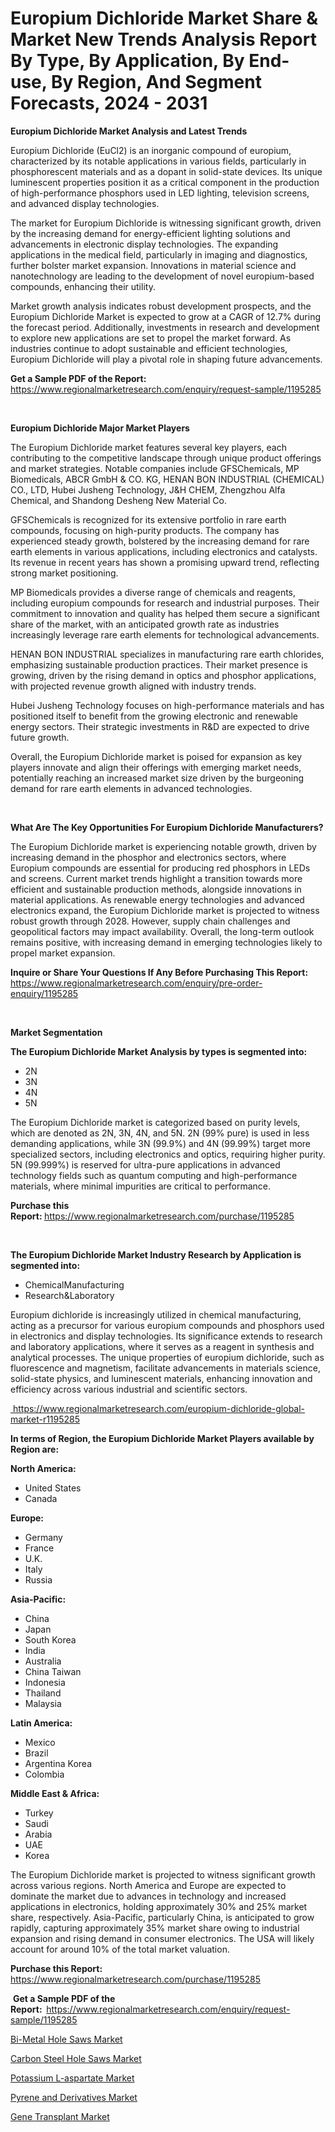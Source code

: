 <p><h1>Europium Dichloride Market Share & Market New Trends Analysis Report By Type, By Application, By End-use, By Region, And Segment Forecasts, 2024 - 2031</h1></p><p><strong>Europium Dichloride Market Analysis and Latest Trends</strong></p>
<p><p>Europium Dichloride (EuCl2) is an inorganic compound of europium, characterized by its notable applications in various fields, particularly in phosphorescent materials and as a dopant in solid-state devices. Its unique luminescent properties position it as a critical component in the production of high-performance phosphors used in LED lighting, television screens, and advanced display technologies.</p><p>The market for Europium Dichloride is witnessing significant growth, driven by the increasing demand for energy-efficient lighting solutions and advancements in electronic display technologies. The expanding applications in the medical field, particularly in imaging and diagnostics, further bolster market expansion. Innovations in material science and nanotechnology are leading to the development of novel europium-based compounds, enhancing their utility.</p><p>Market growth analysis indicates robust development prospects, and the Europium Dichloride Market is expected to grow at a CAGR of 12.7% during the forecast period. Additionally, investments in research and development to explore new applications are set to propel the market forward. As industries continue to adopt sustainable and efficient technologies, Europium Dichloride will play a pivotal role in shaping future advancements.</p></p>
<p><strong>Get a Sample PDF of the Report:&nbsp;</strong> <a href="https://www.regionalmarketresearch.com/enquiry/request-sample/1195285">https://www.regionalmarketresearch.com/enquiry/request-sample/1195285</a></p>
<p>&nbsp;</p>
<p><strong>Europium Dichloride Major Market Players</strong></p>
<p><p>The Europium Dichloride market features several key players, each contributing to the competitive landscape through unique product offerings and market strategies. Notable companies include GFSChemicals, MP Biomedicals, ABCR GmbH & CO. KG, HENAN BON INDUSTRIAL (CHEMICAL) CO., LTD, Hubei Jusheng Technology, J&H CHEM, Zhengzhou Alfa Chemical, and Shandong Desheng New Material Co.</p><p>GFSChemicals is recognized for its extensive portfolio in rare earth compounds, focusing on high-purity products. The company has experienced steady growth, bolstered by the increasing demand for rare earth elements in various applications, including electronics and catalysts. Its revenue in recent years has shown a promising upward trend, reflecting strong market positioning.</p><p>MP Biomedicals provides a diverse range of chemicals and reagents, including europium compounds for research and industrial purposes. Their commitment to innovation and quality has helped them secure a significant share of the market, with an anticipated growth rate as industries increasingly leverage rare earth elements for technological advancements.</p><p>HENAN BON INDUSTRIAL specializes in manufacturing rare earth chlorides, emphasizing sustainable production practices. Their market presence is growing, driven by the rising demand in optics and phosphor applications, with projected revenue growth aligned with industry trends.</p><p>Hubei Jusheng Technology focuses on high-performance materials and has positioned itself to benefit from the growing electronic and renewable energy sectors. Their strategic investments in R&D are expected to drive future growth.</p><p>Overall, the Europium Dichloride market is poised for expansion as key players innovate and align their offerings with emerging market needs, potentially reaching an increased market size driven by the burgeoning demand for rare earth elements in advanced technologies.</p></p>
<p>&nbsp;</p>
<p><strong>What Are The Key Opportunities For Europium Dichloride Manufacturers?</strong></p>
<p><p>The Europium Dichloride market is experiencing notable growth, driven by increasing demand in the phosphor and electronics sectors, where Europium compounds are essential for producing red phosphors in LEDs and screens. Current market trends highlight a transition towards more efficient and sustainable production methods, alongside innovations in material applications. As renewable energy technologies and advanced electronics expand, the Europium Dichloride market is projected to witness robust growth through 2028. However, supply chain challenges and geopolitical factors may impact availability. Overall, the long-term outlook remains positive, with increasing demand in emerging technologies likely to propel market expansion.</p></p>
<p><strong>Inquire or Share Your Questions If Any Before Purchasing This Report:</strong> <a href="https://www.regionalmarketresearch.com/enquiry/pre-order-enquiry/1195285">https://www.regionalmarketresearch.com/enquiry/pre-order-enquiry/1195285</a></p>
<p>&nbsp;</p>
<p><strong>Market Segmentation</strong></p>
<p><strong>The Europium Dichloride Market Analysis by types is segmented into:</strong></p>
<p><ul><li>2N</li><li>3N</li><li>4N</li><li>5N</li></ul></p>
<p><p>The Europium Dichloride market is categorized based on purity levels, which are denoted as 2N, 3N, 4N, and 5N. 2N (99% pure) is used in less demanding applications, while 3N (99.9%) and 4N (99.99%) target more specialized sectors, including electronics and optics, requiring higher purity. 5N (99.999%) is reserved for ultra-pure applications in advanced technology fields such as quantum computing and high-performance materials, where minimal impurities are critical to performance.</p></p>
<p><strong>Purchase this Report:&nbsp;</strong><a href="https://www.regionalmarketresearch.com/purchase/1195285">https://www.regionalmarketresearch.com/purchase/1195285</a></p>
<p>&nbsp;</p>
<p><strong>The Europium Dichloride Market Industry Research by Application is segmented into:</strong></p>
<p><ul><li>ChemicalManufacturing</li><li>Research&Laboratory</li></ul></p>
<p><p>Europium dichloride is increasingly utilized in chemical manufacturing, acting as a precursor for various europium compounds and phosphors used in electronics and display technologies. Its significance extends to research and laboratory applications, where it serves as a reagent in synthesis and analytical processes. The unique properties of europium dichloride, such as fluorescence and magnetism, facilitate advancements in materials science, solid-state physics, and luminescent materials, enhancing innovation and efficiency across various industrial and scientific sectors.</p></p>
<p><a href="https://www.regionalmarketresearch.com/europium-dichloride-global-market-r1195285">&nbsp;https://www.regionalmarketresearch.com/europium-dichloride-global-market-r1195285</a></p>
<p><strong>In terms of Region, the Europium Dichloride Market Players available by Region are:</strong></p>
<p>
    <p> <strong> North America: </strong>
        <ul>
            <li>United States</li>
            <li>Canada</li>
        </ul>
        </p> 
    <p> <strong> Europe: </strong>
        <ul>
            <li>Germany</li>
            <li>France</li>
            <li>U.K.</li>
            <li>Italy</li>
            <li>Russia</li>
        </ul>
        </p> 
    <p> <strong> Asia-Pacific: </strong>
        <ul>
            <li>China</li>
            <li>Japan</li>
            <li>South Korea</li>
            <li>India</li>
            <li>Australia</li>
            <li>China Taiwan</li>
            <li>Indonesia</li>
            <li>Thailand</li>
            <li>Malaysia</li>
        </ul>
        </p> 
    <p> <strong> Latin America: </strong>
        <ul>
            <li>Mexico</li>
            <li>Brazil</li>
            <li>Argentina Korea</li>
            <li>Colombia</li>
        </ul>
        </p> 
    <p> <strong> Middle East & Africa: </strong>
        <ul>
            <li>Turkey</li>
            <li>Saudi</li>
            <li>Arabia</li>
            <li>UAE</li>
            <li>Korea</li>
        </ul>
    </p>
    </p>
<p><p>The Europium Dichloride market is projected to witness significant growth across various regions. North America and Europe are expected to dominate the market due to advances in technology and increased applications in electronics, holding approximately 30% and 25% market share, respectively. Asia-Pacific, particularly China, is anticipated to grow rapidly, capturing approximately 35% market share owing to industrial expansion and rising demand in consumer electronics. The USA will likely account for around 10% of the total market valuation.</p></p>
<p><strong>Purchase this Report: </strong><a href="https://www.regionalmarketresearch.com/purchase/1195285">https://www.regionalmarketresearch.com/purchase/1195285</a></p>
<p>&nbsp;<strong>Get a Sample PDF of the Report:&nbsp;&nbsp;</strong><a href="https://www.regionalmarketresearch.com/enquiry/request-sample/1195285">https://www.regionalmarketresearch.com/enquiry/request-sample/1195285</a></p>
<p><strong></strong></p>
<p><p><a href="https://medium.com/@juanabarrera35/bi-metal-hole-saws-industry-sector-market-dynamics-and-future-scenarios-2024-2031-ab53dd6304ff?postPublishedType=repub">Bi-Metal Hole Saws Market</a></p><p><a href="https://medium.com/@juanabarrera35/carbon-steel-hole-saws-market-revolution-2024-2031-market-trends-shaping-the-next-decade-42c6f64eddf4">Carbon Steel Hole Saws Market</a></p><p><a href="https://github.com/sumonsky0m/Market-Research-Report-List-1/blob/main/potassium-l-aspartate-market.md">Potassium L-aspartate Market</a></p><p><a href="https://issuu.com/reportprime-2/docs/pyrene-and-derivatives-market-size-_adff8d5dd66262">Pyrene and Derivatives Market</a></p><p><a href="https://www.linkedin.com/pulse/what-innovations-shaping-gene-transplant-market-application-qtmqf">Gene Transplant Market</a></p></p>